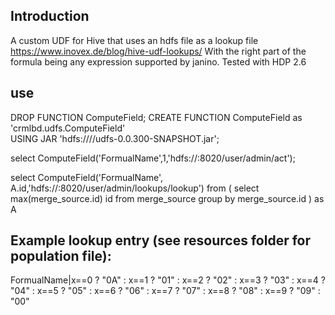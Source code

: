 ## Introduction 

A custom UDF for Hive that uses an hdfs file as a lookup file 
https://www.inovex.de/blog/hive-udf-lookups/
With the right part of the formula being any expression supported by janino. 
Tested with HDP 2.6 

## use 
DROP FUNCTION ComputeField;
CREATE FUNCTION ComputeField as 'crmlbd.udfs.ComputeField'  
USING JAR 'hdfs:///<somepath>/udfs-0.0.300-SNAPSHOT.jar';

select ComputeField('FormualName',1,'hdfs://<namenode>:8020/user/admin/act');

select ComputeField('FormualName', A.id,'hdfs://<namenode>:8020/user/admin/lookups/lookup')
from 
(
  select max(merge_source.id) id
  from merge_source
  group by merge_source.id 
)  as A

## Example lookup entry (see resources folder for population file): 
FormualName|x==0 ? "0A" : x==1 ? "01" :  x==2 ? "02" : x==3 ? "03" : x==4 ? "04" :  x==5 ? "05" :  x==6 ? "06" : x==7 ? "07" : x==8 ? "08" : x==9 ? "09" : "00"
